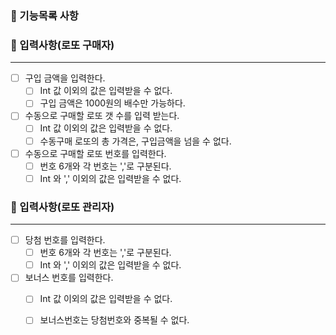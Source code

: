 ### 🎯 기능목록 사항

### 🔽 입력사항(로또 구매자)

***

- [ ] 구입 금액을 입력한다.
    - [ ] Int 값 이외의 값은 입력받을 수 없다.
    - [ ] 구입 금액은 1000원의 배수만 가능하다.
- [ ] 수동으로 구매할 로또 갯 수를 입력 받는다.
    - [ ] Int 값 이외의 값은 입력받을 수 없다.
    - [ ] 수동구매 로또의 총 가격은, 구입금액을 넘을 수 없다.
- [ ] 수동으로 구매할 로또 번호를 입력한다.
    - [ ] 번호 6개와 각 번호는 ','로 구분된다.
    - [ ] Int 와 ',' 이외의 값은 입력받을 수 없다.
      <br>

### 🔽 입력사항(로또 관리자)

***

- [ ] 당첨 번호를 입력한다.
    - [ ] 번호 6개와 각 번호는 ','로 구분된다.
    - [ ] Int 와 ',' 이외의 값은 입력받을 수 없다.
- [ ] 보너스 번호를 입력한다.
    - [ ] Int 값 이외의 값은 입력받을 수 없다.
    - [ ] 보너스번호는 당첨번호와 중복될 수 없다.
      <br>

